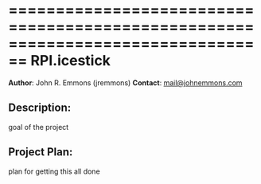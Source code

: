 ================================================================================
RPI.icestick
================================================================================

**Author**: John R. Emmons (jremmons)
**Contact**: mail@johnemmons.com

Description:
---

goal of the project

Project Plan:
---

plan for getting this all done
